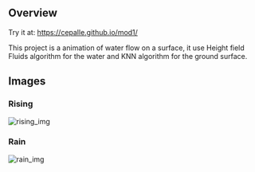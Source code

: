 ## Overview

Try it at: https://cepalle.github.io/mod1/

This project is a animation of water flow on a surface, it use Height field Fluids algorithm for the water and KNN algorithm for the ground surface.

## Images

### Rising

![rising_img](https://github.com/cepalle/red-tetris/blob/master/assets/rising.png)

### Rain

![rain_img](https://github.com/cepalle/red-tetris/blob/master/assets/rain.png)
